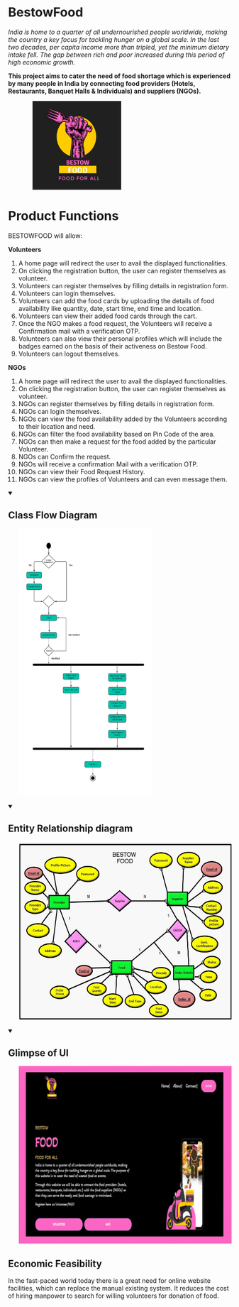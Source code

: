 # BestowFood
<I>India is home to a quarter of all undernourished people worldwide, making the country a key focus for tackling hunger on a global scale. In the last two decades, per capita income more than tripled, yet the minimum dietary intake fell. The gap between rich and poor increased during this period of high economic growth.</I>
 
  <b>This project aims to cater the need of food shortage which is experienced by many people in India by connecting food providers (Hotels, Restaurants, Banquet Halls & Individuals) and suppliers (NGOs).</b>
  
 &nbsp;  &nbsp;  &nbsp;  &nbsp;  &nbsp;  &nbsp;  &nbsp;  <img src ="https://github.com/jahnvisrivastava100/BestowFood/blob/main/image/img1.png" width="200px" height = "200px">

<!-- <b>Website which aims to connect NGOs with restaurant to solve Global issue of hunger by collecting food wasted on daily  basis.<b><br> 
<b>• Volunteers can register and add food availability<br></b>
<b>• NGOs can see the food availability added by Volunteers and can request for food<br></b>
<b>• Food being edible is removed once the end time is reached.<br></b>
  
 -->
 <h1>Product Functions</h1>

BESTOWFOOD will allow:

<b>Volunteers</b>
1.	A home page will redirect the user to avail the displayed functionalities.
2.	On clicking the registration button, the user can register themselves as volunteer.
3.	Volunteers can register themselves by filling details in registration form.
4.	Volunteers can login themselves. 
5.	Volunteers can add the food cards by uploading the details of food availability like quantity, date, start time, end time and location.
6.	Volunteers can view their added food cards through the cart.
7.	Once the NGO makes a food request, the Volunteers will receive a Confirmation mail with a verification OTP.
8.	Volunteers can also view their personal profiles which will include the badges earned on the basis of their activeness on Bestow Food.
9.	Volunteers can logout themselves.

  <b>NGOs</b>

1.	A home page will redirect the user to avail the displayed functionalities.
2.	On clicking the registration button, the user can register themselves as volunteer.
3.	NGOs can register themselves by filling details in registration form.
4.	NGOs can login themselves. 
5.	NGOs can view the food availability added by the Volunteers according to their location and need.
6.	NGOs can filter the food availability based on Pin Code of the area.
7.	NGOs can then make a request for the food added by the particular Volunteer.
8.	NGOs can Confirm the request.
9.	NGOs will receive a confirmation Mail with a verification OTP.
10.	NGOs can view their Food Request History.
11.	NGOs can view the profiles of Volunteers and can even message them.
<details open="close">
 <summary><h2>Class Flow Diagram</h2></summary>
    <ul>
       <img src="https://github.com/jahnvisrivastava100/BestowFood/blob/main/image/4.png" width="300px" height="600px">
      </ul>
</details>
<details open="close">
 <summary><h2>Entity Relationship diagram</h2></summary>
    <ul>
     <img src="https://github.com/jahnvisrivastava100/BestowFood/blob/main/image/2.jpg" width="700px" height="400px">
      </ul>
</details>

<details open="close">
 <summary><h2>Glimpse of UI</h2></summary>
    <ul>
     <img src="https://github.com/jahnvisrivastava100/BestowFood/blob/main/image/ui.gif" width="700px" height="400px">
      </ul>
</details>
<h2>Economic Feasibility</h2>
In the fast-paced world today there is a great need for online website facilities, which can replace the manual existing system. It reduces the cost of hiring manpower to search for willing volunteers for donation of food. 

